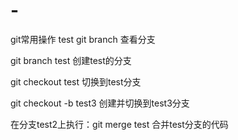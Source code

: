 # -
git常用操作
test
git branch 查看分支

git branch test 创建test的分支

git checkout test 切换到test分支

git checkout -b test3 创建并切换到test3分支	

在分支test2上执行：git merge test 合并test分支的代码
